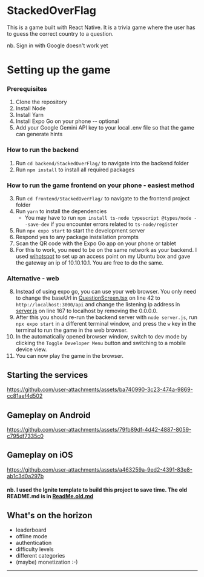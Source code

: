 # StackedOverFlag

This is a game built with React Native. It is a trivia game where the user has to guess the correct country to a question.

nb. Sign in with Google doesn't work yet

# Setting up the game

### Prerequisites

1. Clone the repository
2. Install Node
3. Install Yarn
4. Install Expo Go on your phone -- optional
5. Add your Google Gemini API key to your local .env file so that the game can generate hints

### How to run the backend

1. Run `cd backend/StackedOverFlag/` to navigate into the backend folder
2. Run `npm install` to install all required packages

### How to run the game frontend on your phone - easiest method

3. Run `cd frontend/StackedOverFlag/` to navigate to the frontend project folder
4. Run `yarn` to install the dependencies
    - You may have to run `npm install ts-node typescript @types/node --save-dev` if you encounter errors related to `ts-node/register`
5. Run `npx expo start` to start the development server
6. Respond yes to any package installation prompts
7. Scan the QR code with the Expo Go app on your phone or tablet
8. For this to work, you need to be on the same network as your backend. I used [wihotspot](https://github.com/lakinduakash/linux-wifi-hotspot) to set up an access point on my Ubuntu box and gave the gateway an ip of 10.10.10.1. You are free to do the same.

### Alternative - web

8. Instead of using expo go, you can use your web browser. You only need to change the baseUrl in [QuestionScreen.tsx](./app/screens/QuestionScreen.tsx) on line 42 to `http://localhost:3000/api` and change the listening ip address in [server.js](./backend/StackedOverFlag/server.js) on line 167 to localhost by removing the 0.0.0.0.
9. After this you should re-run the backend server with `node server.js`, run `npx expo start` in a different terminal window, and press the `w` key in the terminal to run the game in the web browser.
10. In the automatically opened browser window, switch to dev mode by clicking the `Toggle Developer Menu` button and switching to a mobile device view.
11. You can now play the game in the browser.

## Starting the services


https://github.com/user-attachments/assets/ba740990-3c23-474a-9869-cc81aef4d502




## Gameplay on Android



https://github.com/user-attachments/assets/79fb89df-4d42-4887-8059-c795df7335c0



## Gameplay on iOS



https://github.com/user-attachments/assets/a463259a-9ed2-4391-83e8-ab1c3d0a297b



#### nb. I used the Ignite template to build this project to save time. The old README.md is in [ReadMe.old.md](./ReadMe.old.md)

## What's on the horizon

- leaderboard
- offline mode
- authentication
- difficulty levels
- different categories
- (maybe) monetization :-)

---
